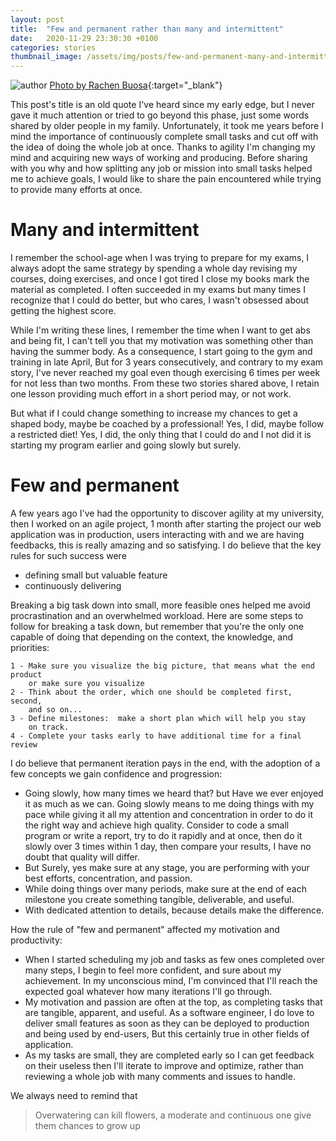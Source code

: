 ```yaml
---
layout: post
title:  "Few and permanent rather than many and intermittent"
date:   2020-11-29 23:30:30 +0100
categories: stories
thumbnail_image: /assets/img/posts/few-and-permanent-many-and-intermittent.jpg
---
```

![author](/assets/img/posts/few-and-permanent-many-and-intermittent.jpg)
[Photo by Rachen Buosa](https://garden.lovetoknow.com/image/224771~handwithseedlings.jpg){:target="_blank"}

This post's title is an old quote I've heard since my early edge, but I never gave it much attention or tried to go beyond this phase, just some words shared by older people in my family. Unfortunately, it took me years before I mind the importance of continuously complete small tasks and cut off with the idea of doing the whole job at once.
Thanks to agility I'm changing my mind and acquiring new ways of working and producing.
Before sharing with you why and how splitting any job or mission into small  tasks helped me to achieve goals, I would like to share the pain encountered while trying to provide many efforts at once.

# Many and intermittent
I remember the school-age when I was trying to prepare for my exams, I  always adopt the same strategy by spending a whole day revising my courses, doing exercises, and once I got tired I close my books mark the material as completed. I often succeeded in my exams but many times I recognize that I could do better, but who cares, I wasn't obsessed about getting the highest score.

While I'm writing these lines, I remember the time when I want to get abs and being fit, I can't tell you that my motivation was something other than having the summer body. As a consequence, I start going to the gym and training in late April, But for 3 years consecutively, and contrary to my exam story, I've never reached my goal even though exercising 6 times per week for not less than two months.
From these two stories shared above, I retain one lesson providing much effort in a short period may, or not work.
 
But what if I could change something to increase my chances to get a shaped body, maybe be coached by a professional! Yes, I did, maybe follow a restricted diet! Yes, I did, the only thing that I could do and I not did it is starting my program earlier and going slowly but surely.

# Few and permanent
A few years ago I've had the opportunity to discover agility at my university, then I worked on an agile project, 1 month after starting the project our web application was in production, users interacting with and we are having feedbacks, this is really amazing and so satisfying. I do believe that the key rules for such success were
 - defining small but valuable feature
 - continuously delivering

Breaking a big task down into small, more feasible ones helped me avoid procrastination and an overwhelmed workload. Here are some steps to follow for breaking a task down, but remember that you're the only one capable of doing that depending on the context, the knowledge, and priorities:

    1 - Make sure you visualize the big picture, that means what the end product
        or make sure you visualize
    2 - Think about the order, which one should be completed first, second,
        and so on...
    3 - Define milestones:  make a short plan which will help you stay
        on track.
    4 - Complete your tasks early to have additional time for a final review
    
I do believe that permanent iteration pays in the end, with the adoption of a few concepts we gain confidence and progression:

 - Going slowly, how many times we heard that? but Have we ever enjoyed it as much as we can. Going slowly means to me doing things with my pace while giving it all my attention and concentration in order to do it the right way and achieve high quality. Consider to code a small program or write a report, try to do it rapidly and at once, then do it slowly over 3 times within 1 day, then compare your results, I have no doubt that quality will differ.
 - But Surely, yes make sure at any stage, you are performing with your best efforts, concentration, and passion.
 - While doing things over many periods, make sure at the end of each milestone you create something tangible, deliverable, and useful.
 - With dedicated attention to details, because details make the difference.
 
How the rule of "few and permanent" affected my motivation and productivity:
 - When I started scheduling my job and tasks as few ones completed over many steps, I begin to feel more confident, and sure about my achievement. In my unconscious mind, I'm convinced that I'll reach the expected goal whatever how many iterations I'll go through.
 - My motivation and passion are often at the top, as completing tasks that are tangible, apparent, and useful. As a software engineer, I do love to deliver small features as soon as they can be deployed to production and being used by end-users, But this certainly true in other fields of application.
 - As my tasks are small, they are completed early so I can get feedback on their useless then I'll iterate to improve and optimize, rather than reviewing a whole job with many comments and issues to handle.
 
We always need to remind that
 > Overwatering can kill flowers, a moderate and continuous one give them chances to grow up